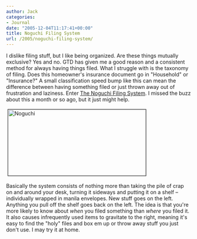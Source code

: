 ```yaml
---
author: Jack
categories:
- Journal
date: "2005-12-04T11:17:41+00:00"
title: Noguchi Filing System
url: /2005/noguchi-filing-system/
---
```


I dislike filing stuff, but I like being organized. Are these things mutually exclusive? Yes and no. GTD has given me a good reason and a consistent method for always having things filed. What I struggle with is the taxonomy of filing. Does this homeowner's insurance document go in "Household" or "Insurance?" A small classification speed bump like this can mean the difference between having something filed or just thrown away out of frustration and laziness. Enter [The Noguchi Filing System][1]. I missed the buzz about this a month or so ago, but it just might help.

<img src="/files/Noguchi.gif" height="180" width="375" border="1" hspace="4" vspace="4" alt="Noguchi" />

Basically the system consists of nothing more than taking the pile of crap on and around your desk, turning it sideways and putting it on a shelf &#8211; individually wrapped in manila envelopes. New stuff goes on the left. Anything you pull off the shelf goes back on the left. The idea is that you're more likely to know about _when_ you filed something than _where_ you filed it. It also causes infrequently used items to gravitate to the right, meaning it's easy to find the "holy" files and box em up or throw away stuff you just don't use. I may try it at home.

 [1]: http://www.lise.jp/honyaku/noguchi.html